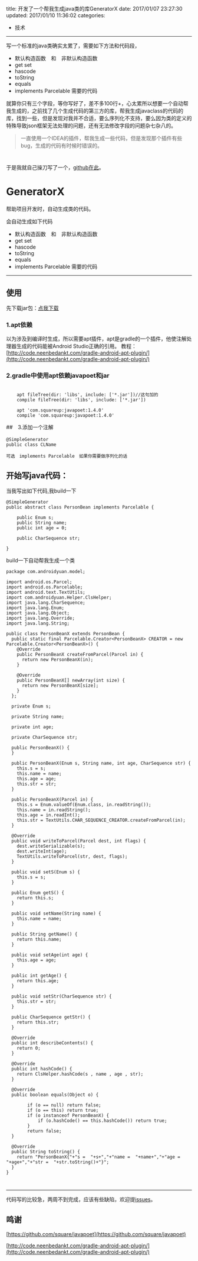 title: 开发了一个帮我生成java类的库GeneratorX
date: 2017/01/07 23:27:30
updated: 2017/01/10 11:36:02
categories:
- 技术
---
写一个标准的java类确实太累了，需要如下方法和代码段，
* 默认构造函数　和　非默认构造函数
* get set
* hascode
* toString
* equals
* implements Parcelable 需要的代码

就算你只有三个字段，等你写好了，差不多100行+，心太累所以想要一个自动帮我生成的，之前找了几个生成代码的第三方的库，帮我生成javaclass的代码的库，找到一些，但是发现对我并不合适，要么序列化不支持，要么因为类的定义的特殊导致json框架无法处理的问题，还有无法修改字段的问题杂七杂八的。

> 一直使用一个IDEA的插件，帮我生成一些代码，但是发现那个插件有些bug，生成的代码有时候时错误的。
# 
于是我就自己操刀写了一个，[github在此](https://github.com/BruceWind/GeneratorX)。

# GeneratorX
帮助项目开发时，自动生成类的代码。

会自动生成如下代码
* 默认构造函数　和　非默认构造函数
* get set
* hascode
* toString
* equals
* implements Parcelable 需要的代码

-------------------
## 使用

先下载jar包：[点我下载](https://github.com/BruceWind/GeneratorX/raw/master/other/generatorclassx-1.0.2.jar)
### 1.apt依赖
以为涉及到编译时生成，所以需要apt插件，apt是gradle的一个插件，他使注解处理器生成的代码能被Android Studio正确的引用。
教程：[http://code.neenbedankt.com/gradle-android-apt-plugin/](http://code.neenbedankt.com/gradle-android-apt-plugin/)

### 2.gradle中使用apt依赖javapoet和jar

```

    apt fileTree(dir: 'libs', include: ['*.jar'])//这句加的
    compile fileTree(dir: 'libs', include: ['*.jar'])
    
    apt 'com.squareup:javapoet:1.4.0'
    compile 'com.squareup:javapoet:1.4.0'
```

##　3.添加一个注解　
```
@SimpleGenerator　　
public class CLName

可选　implements Parcelable　如果你需要做序列化的话　 
```
## 开始写java代码：

当我写出如下代码,我build一下
```
@SimpleGenerator
public abstract class PersonBean implements Parcelable {

    public Enum s;
    public String name;
    public int age = 0;

    public CharSequence str;

}
```
build一下自动帮我生成一个类 
```
package com.androidyuan.model;

import android.os.Parcel;
import android.os.Parcelable;
import android.text.TextUtils;
import com.androidyuan.Helper.ClsHelper;
import java.lang.CharSequence;
import java.lang.Enum;
import java.lang.Object;
import java.lang.Override;
import java.lang.String;

public class PersonBeanX extends PersonBean {
  public static final Parcelable.Creator<PersonBeanX> CREATOR = new Parcelable.Creator<PersonBeanX>() {
    @Override
    public PersonBeanX createFromParcel(Parcel in) {
      return new PersonBeanX(in);
    }

    @Override
    public PersonBeanX[] newArray(int size) {
      return new PersonBeanX[size];
    }
  };

  private Enum s;

  private String name;

  private int age;

  private CharSequence str;

  public PersonBeanX() {
  }

  public PersonBeanX(Enum s, String name, int age, CharSequence str) {
    this.s = s;
    this.name = name;
    this.age = age;
    this.str = str;
  }

  public PersonBeanX(Parcel in) {
    this.s = Enum.valueOf(Enum.class, in.readString());
    this.name = in.readString();
    this.age = in.readInt();
    this.str = TextUtils.CHAR_SEQUENCE_CREATOR.createFromParcel(in);
  }

  @Override
  public void writeToParcel(Parcel dest, int flags) {
    dest.writeSerializable(s);
    dest.writeInt(age);
    TextUtils.writeToParcel(str, dest, flags);
  }

  public void setS(Enum s) {
    this.s = s;
  }

  public Enum getS() {
    return this.s;
  }

  public void setName(String name) {
    this.name = name;
  }

  public String getName() {
    return this.name;
  }

  public void setAge(int age) {
    this.age = age;
  }

  public int getAge() {
    return this.age;
  }

  public void setStr(CharSequence str) {
    this.str = str;
  }

  public CharSequence getStr() {
    return this.str;
  }

  @Override
  public int describeContents() {
    return 0;
  }

  @Override
  public int hashCode() {
    return ClsHelper.hashCode(s , name , age , str);
  }

  @Override
  public boolean equals(Object o) {

        if (o == null) return false;
        if (o == this) return true;
        if (o instanceof PersonBeanX) {
        	if (o.hashCode() == this.hashCode()) return true;
        }
        return false;
  }

  @Override
  public String toString() {
    return "PersonBeanX{"+"s =  "+s+","+"name =  "+name+","+"age =  "+age+","+"str =  "+str.toString()+"}";
  }
}

```

# 

-------------------------

代码写的比较急，两周不到完成，应该有些缺陷，欢迎提[issues](https://github.com/BruceWind/GeneratorX/issues/new)。

## 鸣谢

[https://github.com/square/javapoet](https://github.com/square/javapoet)

[http://code.neenbedankt.com/gradle-android-apt-plugin/](http://code.neenbedankt.com/gradle-android-apt-plugin/)